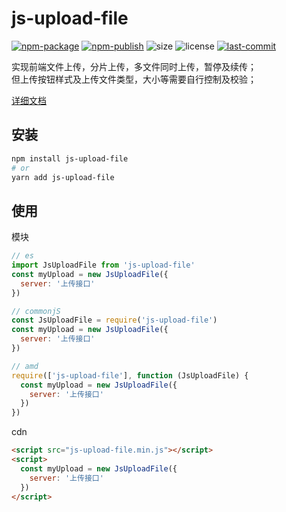 # js-upload-file

[![npm-package](https://img.shields.io/npm/v/js-upload-file?color=FF0000&label=npm%20package)](https://www.npmjs.com/package/js-upload-file)
[![npm-publish](https://img.shields.io/github/workflow/status/dfox89/js-upload-file/npm-publish?color=FFFF00&label=npm%20publish)](https://github.com/dfox89/js-upload-file/actions)
![size](https://img.shields.io/bundlephobia/min/js-upload-file?color=FF7F00)
![license](https://img.shields.io/npm/l/js-upload-file?color=0000FF)
[![last-commit](https://img.shields.io/github/last-commit/dfox89/js-upload-file?color=8B00FF)](https://github.com/dfox89/js-upload-file/commits/master)

实现前端文件上传，分片上传，多文件同时上传，暂停及续传；<br>但上传按钮样式及上传文件类型，大小等需要自行控制及校验；

[详细文档](https://dfox89.github.io/js-upload-file/)

## 安装

```sh
npm install js-upload-file
# or
yarn add js-upload-file
```

## 使用

模块
```javascript
// es
import JsUploadFile from 'js-upload-file'
const myUpload = new JsUploadFile({
  server: '上传接口'
})

// commonjS
const JsUploadFile = require('js-upload-file')
const myUpload = new JsUploadFile({
  server: '上传接口'
})

// amd
require(['js-upload-file'], function (JsUploadFile) {
  const myUpload = new JsUploadFile({
    server: '上传接口'
  })
})
```

cdn
```html
<script src="js-upload-file.min.js"></script>
<script>
  const myUpload = new JsUploadFile({
    server: '上传接口'
  })
</script>
```
